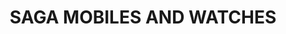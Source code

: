 ---
title: "SAGA MOBILES AND WATCHES"
url: /choondy/saga-mobiles-and-watches/
shop: mobile phone
---